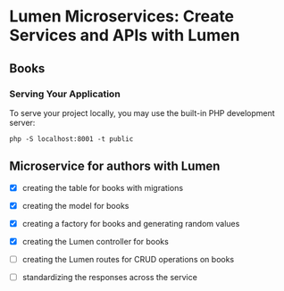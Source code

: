 # Lumen Microservices: Create Services and APIs with Lumen

## Books

### Serving Your Application
To serve your project locally, you may use the built-in PHP development server:

```shell
php -S localhost:8001 -t public
```

## Microservice for authors with Lumen

- [x] creating the table for books with migrations
- [x] creating the model for books
- [x] creating a factory for books and generating random values
- [x] creating the Lumen controller for books
- [ ] creating the Lumen routes for CRUD operations on books
- [ ] standardizing the responses across the service

